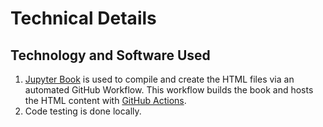 # Technical Details

## Technology and Software Used

1. [Jupyter Book](https://jupyterbook.org/intro.html) is used to compile and create the HTML files via an automated GitHub Workflow. This workflow builds the book and hosts the HTML content with [GitHub Actions](https://docs.github.com/en/actions).
2. Code testing is done locally.
